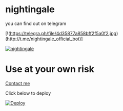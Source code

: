 # nightingale 

you can find out on telegram 

[!(https://telegra.ph/file/4d35877a858bff2f5a0f2.jpg)(http://t.me/nightingale_official_bot)]

[![nightingale](https://telegra.ph/file/8a32659c00a340bfd32bf.jpg/button.svg)](@nightingale_official_bot)

# Use at your own risk


[Contact me](https://t.me/oru_bhadrakali_daasan)

 

Click below to deploy








[![Deploy](https://www.herokucdn.com/deploy/button.svg)](https://heroku.com/deploy?template=https://github.com/sakhaavvaavaj93/nightingale.git)

